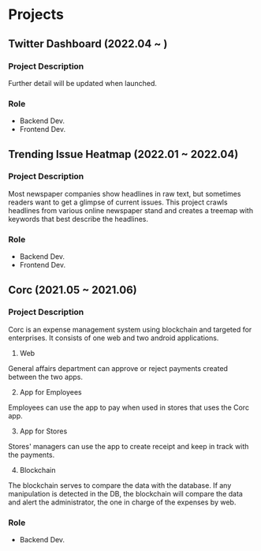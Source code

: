 # Projects

## Twitter Dashboard (2022.04 ~ )

### Project Description

Further detail will be updated when launched.

### Role
- Backend Dev.
- Frontend Dev. 

## Trending Issue Heatmap (2022.01 ~ 2022.04)

### Project Description 

Most newspaper companies show headlines in raw text, but sometimes readers want to get a glimpse of current issues. This project crawls headlines from various online newspaper stand and creates a treemap with keywords that best describe the headlines.

### Role
- Backend Dev.
- Frontend Dev. 

## Corc (2021.05 ~ 2021.06)

### Project Description

Corc is an expense management system using blockchain and targeted for enterprises. It consists of one web and two android applications.

1. Web 

General affairs department can approve or reject payments created between the two apps.

2. App for Employees

Employees can use the app to pay when used in stores that uses the Corc app.

3. App for Stores

Stores' managers can use the app to create receipt and keep in track with the payments.

4. Blockchain

The blockchain serves to compare the data with the database. If any manipulation is detected in the DB, the blockchain will compare the data and alert the administrator, the one in charge of the expenses by web.

### Role
- Backend Dev.
